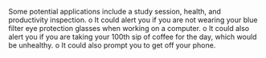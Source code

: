 Some potential applications include a study session, health, and productivity inspection. 
  o It could alert you if you are not wearing your blue filter eye protection glasses when working on a computer. 
  o	It could also alert you if you are taking your 100th sip of coffee for the day, which would be unhealthy. 
  o	It could also prompt you to get off your phone.
